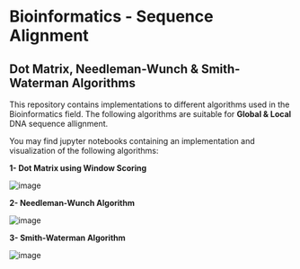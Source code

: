 # Bioinformatics - Sequence Alignment 
## Dot Matrix, Needleman-Wunch & Smith-Waterman Algorithms

 This repository contains implementations to different algorithms used in the Bioinformatics field. 
 The following algorithms are suitable for **Global & Local**  DNA sequence allignment. 

 You may find jupyter notebooks containing an implementation and visualization of the following algorithms: 

 **1- Dot Matrix using Window Scoring**
  
  ![image](https://user-images.githubusercontent.com/48836158/119528199-48846880-bd81-11eb-818c-4dc939def6e9.png)
  
 **2- Needleman-Wunch Algorithm**
 
![image](https://user-images.githubusercontent.com/48836158/119820731-17777580-bef2-11eb-86b0-a27237d184fe.png)

 **3- Smith-Waterman Algorithm**
 
![image](https://user-images.githubusercontent.com/48836158/119815020-62da5580-beeb-11eb-88f1-ac18e02efbd1.png)
